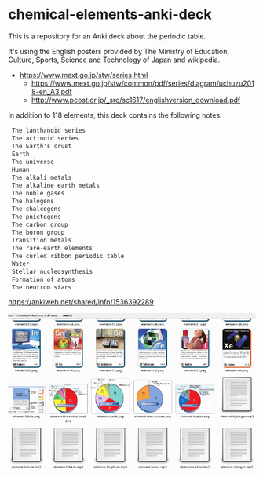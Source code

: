 # chemical-elements-anki-deck

This is a repository for an Anki deck about the periodic table.

It's using the English posters provided by The Ministry of Education, Culture, Sports, Science and Technology of Japan and wikipedia.

 - https://www.mext.go.jp/stw/series.html
   - https://www.mext.go.jp/stw/common/pdf/series/diagram/uchuzu2018-en_A3.pdf
   - http://www.pcost.or.jp/_src/sc1617/englishversion_download.pdf

In addition to 118 elements, this deck contains the following notes.
```
 The lanthanoid series
 The actinoid series
 The Earth's crust
 Earth
 The universe
 Human
 The alkali metals
 The alkaline earth metals
 The noble gases
 The halogens
 The chalcogens
 The pnictogens
 The carbon group
 The boron group
 Transition metals
 The rare-earth elements
 The curled ribbon periodic table
 Water
 Stellar nucleosynthesis
 Formation of atoms
 The neutron stars
```
https://ankiweb.net/shared/info/1536392289

![thumbnail.png](./thumbnail.png)
